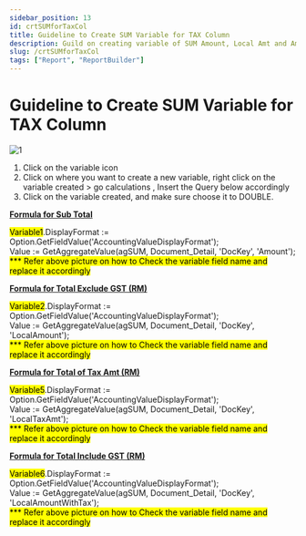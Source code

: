 ```yaml
---
sidebar_position: 13
id: crtSUMforTaxCol
title: Guideline to Create SUM Variable for TAX Column
description: Guild on creating variable of SUM Amount, Local Amt and Amt Include Tax
slug: /crtSUMforTaxCol
tags: ["Report", "ReportBuilder"]
---
```


# Guideline to Create SUM Variable for TAX Column
![1](/img/report/crtSUMforTaxCol/1.png)

1. Click on the variable icon 
2. Click on where you want to create a new variable, right click on the variable created > go calculations , Insert the Query below accordingly 
3. Click on the variable created, and make sure choose it to DOUBLE.

**<ins>Formula for Sub Total</ins>**

<mark>Variable1</mark>.DisplayFormat := Option.GetFieldValue('AccountingValueDisplayFormat');  
Value := GetAggregateValue(agSUM, Document_Detail, 'DocKey', 'Amount');   
<mark>*** Refer above picture on how to Check the variable field name and replace it accordingly</mark>


**<ins>Formula for Total Exclude GST (RM)</ins>**

<mark>Variable2</mark>.DisplayFormat := Option.GetFieldValue('AccountingValueDisplayFormat');  
Value := GetAggregateValue(agSUM, Document_Detail, 'DocKey', 'LocalAmount');   
<mark>*** Refer above picture on how to Check the variable field name and replace it accordingly</mark>

**<ins>Formula for Total of Tax Amt (RM)</ins>**

<mark>Variable5</mark>.DisplayFormat := Option.GetFieldValue('AccountingValueDisplayFormat');  
Value := GetAggregateValue(agSUM, Document_Detail, 'DocKey', 'LocalTaxAmt');  
<mark>*** Refer above picture on how to Check the variable field name and replace it accordingly</mark>

**<ins>Formula for Total Include GST (RM)</ins>**

<mark>Variable6</mark>.DisplayFormat := Option.GetFieldValue('AccountingValueDisplayFormat');  
Value := GetAggregateValue(agSUM, Document_Detail, 'DocKey', 'LocalAmountWithTax');  
<mark>*** Refer above picture on how to Check the variable field name and replace it accordingly</mark>